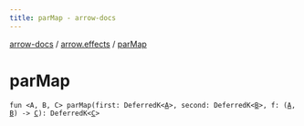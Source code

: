```yaml
---
title: parMap - arrow-docs
---
```


[arrow-docs](../index.html) / [arrow.effects](index.html) / [parMap](./par-map.html)

# parMap

`fun <A, B, C> parMap(first: DeferredK<`[`A`](par-map.html#A)`>, second: DeferredK<`[`B`](par-map.html#B)`>, f: (`[`A`](par-map.html#A)`, `[`B`](par-map.html#B)`) -> `[`C`](par-map.html#C)`): DeferredK<`[`C`](par-map.html#C)`>`